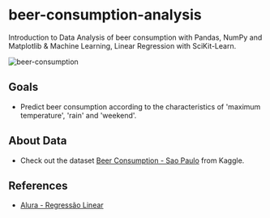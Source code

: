 # beer-consumption-analysis
Introduction to Data Analysis of beer consumption with Pandas, NumPy and Matplotlib & Machine Learning, Linear Regression with SciKit-Learn.

![beer-consumption](https://media.giphy.com/media/26gjiYH2vGNjB11wk/giphy.gif)

## Goals
- Predict beer consumption according to the characteristics of 'maximum temperature', 'rain' and 'weekend'.

## About Data
- Check out the dataset [Beer Consumption - Sao Paulo](https://www.kaggle.com/dongeorge/beer-consumption-sao-paulo) from Kaggle.

## References
- [Alura - Regressão Linear](https://www.alura.com.br/curso-online-data-science-modelo-regressao-linear)
